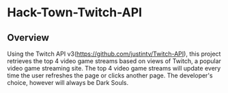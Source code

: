 # Hack-Town-Twitch-API

## Overview

Using the Twitch API v3(https://github.com/justintv/Twitch-API), this project retrieves the top 4 video game streams based on views of Twitch, a popular video game streaming site. The top 4 video game streams will update every time the user refreshes the page or clicks another page. The developer's choice, however will always be Dark Souls. 

